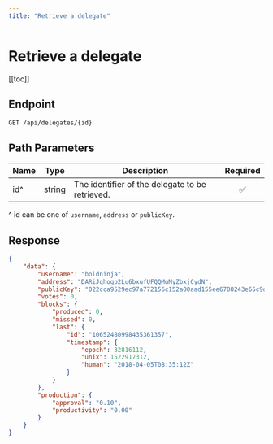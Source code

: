 ```yaml
---
title: "Retrieve a delegate"
---
```


# Retrieve a delegate

[[toc]]

## Endpoint

```
GET /api/delegates/{id}
```

## Path Parameters

| Name  | Type   | Description                                     | Required           |
|-------|:------:|-------------------------------------------------|:------------------:|
| id^   | string | The identifier of the delegate to be retrieved. | :white_check_mark: |

^ id can be one of `username`, `address` or `publicKey`.

## Response

```json
{
    "data": {
        "username": "boldninja",
        "address": "DARiJqhogp2Lu6bxufUFQQMuMyZbxjCydN",
        "publicKey": "022cca9529ec97a772156c152a00aad155ee6708243e65c9d211a589cb5d43234d",
        "votes": 0,
        "blocks": {
            "produced": 0,
            "missed": 0,
            "last": {
                "id": "10652480998435361357",
                "timestamp": {
                    "epoch": 32816112,
                    "unix": 1522917312,
                    "human": "2018-04-05T08:35:12Z"
                }
            }
        },
        "production": {
            "approval": "0.10",
            "productivity": "0.00"
        }
    }
}
```
